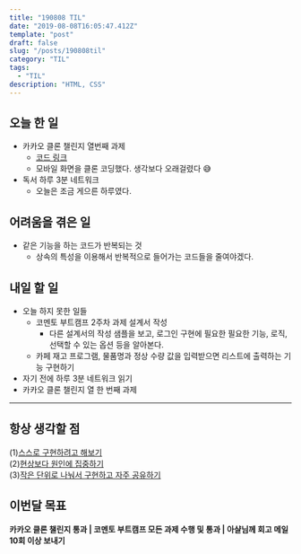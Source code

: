 ```yaml
---
title: "190808 TIL"
date: "2019-08-08T16:05:47.412Z"
template: "post"
draft: false
slug: "/posts/190808til"
category: "TIL"
tags:
  - "TIL"
description: "HTML, CSS"
---
```


## 오늘 한 일

- 카카오 클론 챌린지 열번째 과제
  - [코드 링크](https://codesandbox.io/s/blueprint-9k3u6)
  - 모바일 화면을 클론 코딩했다. 생각보다 오래걸렸다 😅
- 독서 하루 3분 네트워크
  - 오늘은 조금 게으른 하루였다.

## 어려움을 겪은 일

- 같은 기능을 하는 코드가 반복되는 것
  - 상속의 특성을 이용해서 반복적으로 들어가는 코드들을 줄여야겠다.

## 내일 할 일

- 오늘 하지 못한 일들
  - 코멘토 부트캠프 2주차 과제 설계서 작성
    - 다른 설계서의 작성 샘플을 보고, 로그인 구현에 필요한 필요한 기능, 로직, 선택할 수 있는 옵션 등을 알아본다.
  - 카페 재고 프로그램, 물품명과 정상 수량 값을 입력받으면 리스트에 출력하는 기능 구현하기
- 자기 전에 하루 3분 네트워크 읽기
- 카카오 클론 챌린지 열 한 번째 과제

---



## 항상 생각할 점

(1)<u>스스로 구현하려고 해보기</u> <br>(2)<u>현상보다 원인에 집중하기</u> <br>(3)<u>작은 단위로 나눠서 구현하고 자주 공유하기</u>



## 이번달 목표

**카카오 클론 챌린지 통과 | 코멘토 부트캠프 모든 과제 수행 및 통과 | 아샬님께 회고 메일 10회 이상 보내기**

